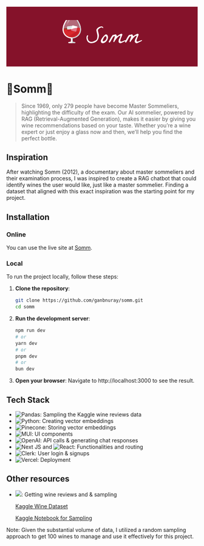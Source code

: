 ![Somm Repo Banner](/public/banner.png)
# 🍷Somm🍷

> Since 1969, only 279 people have become Master Sommeliers, highlighting the difficulty of the exam. Our AI sommelier, powered by RAG (Retrieval-Augmented Generation), makes it easier by giving you wine recommendations based on your taste. Whether you’re a wine expert or just enjoy a glass now and then, we’ll help you find the perfect bottle.
## Inspiration

After watching Somm (2012), a documentary about master sommeliers and their examination process, I was inspired to create a RAG chatbot that could identify wines the user would like, just like a master sommelier. Finding a dataset that aligned with this exact inspiration was the starting point for my project.

## Installation

### Online

You can use the live site at [Somm](https://sommelierai.vercel.app/).

### Local

To run the project locally, follow these steps:

1. **Clone the repository**:

   ```bash
   git clone https://github.com/ganbnuray/somm.git
   cd somm
   ```

2. **Run the development server**:
   ```bash
   npm run dev
   # or
   yarn dev
   # or
   pnpm dev
   # or
   bun dev
   ```
3. **Open your browser**:
   Navigate to http://localhost:3000 to see the result.

## Tech Stack
- ![Pandas](https://img.shields.io/badge/pandas-%23150458.svg?style=flat&logo=pandas&logoColor=white): Sampling the Kaggle wine reviews data
- ![Python](https://img.shields.io/badge/python-3670A0?style=flat&logo=python&logoColor=ffdd54): Creating vector embeddings
- ![Pinecone](https://img.shields.io/badge/Pinecone-ffffff?style=flat&logo=pinecone&logoColor=black): Storing vector embeddings
- ![MUI](https://img.shields.io/badge/MUI-%230081CB.svg?style=flat&logo=mui&logoColor=white): UI components
- ![OpenAI](https://img.shields.io/badge/OpenAI-00A67E.svg?style=flat&logo=openai&logoColor=white): API calls & generating chat responses
- ![Next JS](https://img.shields.io/badge/Next-black?style=flat&logo=next.js&logoColor=white) and ![React](https://img.shields.io/badge/react-%2320232a.svg?style=flat&logo=react&logoColor=%2361DAFB): Functionalities and routing
- ![Clerk](https://img.shields.io/badge/clerk-%23000000.svg?style=flat&logo=clerk&logoColor=purple): User login & signups
- ![Vercel](https://img.shields.io/badge/vercel-%23000000.svg?style=flat&logo=vercel&logoColor=white): Deployment

## Other resources
- ![](https://img.shields.io/badge/kaggle-%23150458.svg?style=flat&logo=kaggle&logoColor=white): Getting wine reviews and & sampling
  
  [Kaggle Wine Dataset](https://www.kaggle.com/datasets/zynicide/wine-reviews)
  
  [Kaggle Notebook for Sampling](https://www.kaggle.com/code/nurayganbarova/wine-sampling/notebook)

Note: Given the substantial volume of data, I utilized a random sampling approach to get 100 wines to manage and use it effectively for this project.

  

